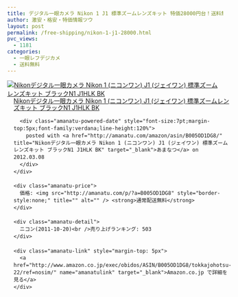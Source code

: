 ```yaml
---
title: デジタル一眼カメラ Nikon 1 J1 標準ズームレンズキット 特価28000円台！送料無料！
author: 激安・格安・特価情報ツウ
layout: post
permalink: /free-shipping/nikon-1-j1-28000.html
pvc_views:
  - 1181
categories:
  - 一眼レフデジカメ
  - 送料無料
---
```

<div class="amanatu-box" style="margin-bottom:0px;">
  <div class="amanatu-image" style="float:left;">
    <a href="http://www.amazon.co.jp/exec/obidos/ASIN/B005OD1DG8/tokkajohotsu-22/ref=nosim/" name="amanatulink" target="_blank"><img src="http://i0.wp.com/ecx.images-amazon.com/images/I/41D984WM%2BKL._SL160_.jpg?w=546" alt="Nikonデジタル一眼カメラ Nikon 1 (ニコンワン) J1 (ジェイワン) 標準ズームレンズキット ブラックN1 J1HLK BK" style="border: none;" data-recalc-dims="1" /></a>
  </div>
  
  <div class="amanatu-info" style="float:left;margin-left:15px;line-height:120%">
    <div class="amanatu-name" style="margin-bottom:10px;line-height:120%">
      <a href="http://www.amazon.co.jp/exec/obidos/ASIN/B005OD1DG8/tokkajohotsu-22/ref=nosim/" name="amanatulink" target="_blank">Nikonデジタル一眼カメラ Nikon 1 (ニコンワン) J1 (ジェイワン) 標準ズームレンズキット ブラックN1 J1HLK BK</a> 
      
      <div class="amanatu-powered-date" style="font-size:7pt;margin-top:5px;font-family:verdana;line-height:120%">
        posted with <a href="http://amanatu.com/amazon/asin/B005OD1DG8/" title="Nikonデジタル一眼カメラ Nikon 1 (ニコンワン) J1 (ジェイワン) 標準ズームレンズキット ブラックN1 J1HLK BK" target="_blank">あまなつ</a> on 2012.03.08
      </div>
    </div>
    
    <div class="amanatu-price">
      価格: <img src="http://amanatu.com/p/?a=B005OD1DG8" style="border-style:none;" title="" alt="" /> <strong>通常配送無料</strong>
    </div>
    
    <div class="amanatu-detail">
      ニコン(2011-10-20)<br />売り上げランキング: 503
    </div>
    
    <div class="amanatu-link" style="margin-top: 5px">
      <a href="http://www.amazon.co.jp/exec/obidos/ASIN/B005OD1DG8/tokkajohotsu-22/ref=nosim/" name="amanatulink" target="_blank">Amazon.co.jp で詳細を見る</a>
    </div>
  </div>
  
  <div class="amanatu-footer" style="clear: left">
  </div>
</div>